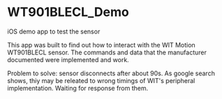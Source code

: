 # WT901BLECL_Demo
iOS demo app to test the sensor

This app was built to find out how to interact with the WIT Motion WT901BLECL sensor.
The commands and data that the manufacturer documented were implemented and work.

Problem to solve: sensor disconnects after about 90s. As google search shows, thiy may be releated to wrong timings of WIT's peripheral implementation. Waiting for response from them.

